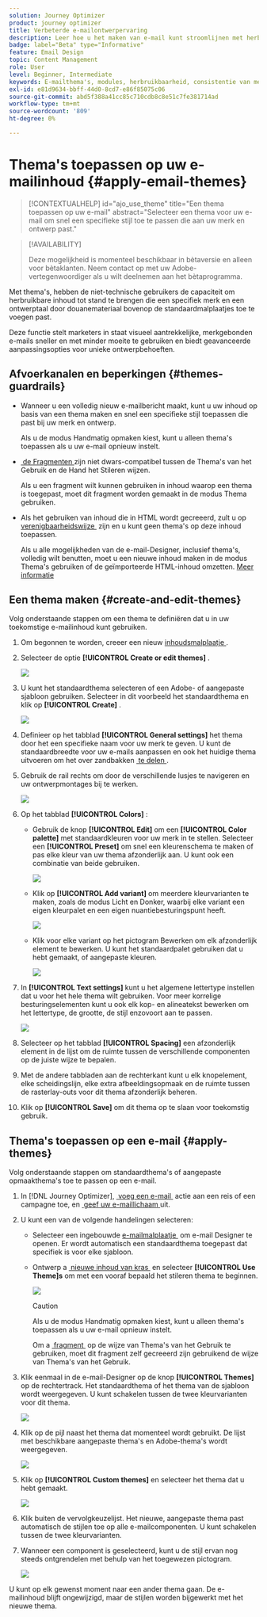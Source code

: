 ```yaml
---
solution: Journey Optimizer
product: journey optimizer
title: Verbeterde e-mailontwerpervaring
description: Leer hoe u het maken van e-mail kunt stroomlijnen met herbruikbare thema's en modules, zodat uw campagnes consistent en efficiënt zijn.
badge: label="Beta" type="Informative"
feature: Email Design
topic: Content Management
role: User
level: Beginner, Intermediate
keywords: E-mailthema's, modules, herbruikbaarheid, consistentie van merk, e-mailontwerp, aangepaste CSS, mobiele optimalisatie
exl-id: e81d9634-bbff-44d0-8cd7-e86f85075c06
source-git-commit: abd5f388a41cc85c710cdb8c8e51c7fe381714ad
workflow-type: tm+mt
source-wordcount: '809'
ht-degree: 0%

---
```


# Thema&#39;s toepassen op uw e-mailinhoud {#apply-email-themes}

>[!CONTEXTUALHELP]
>id="ajo_use_theme"
>title="Een thema toepassen op uw e-mail"
>abstract="Selecteer een thema voor uw e-mail om snel een specifieke stijl toe te passen die aan uw merk en ontwerp past."

<!--This documentation provides a comprehensive guide to using themes to streamline your email creation process. With the ability to define reusable themes and leverage pre-designed modules, marketers can create professional, brand-aligned emails faster and with less effort.-->

>[!AVAILABILITY]
>
>Deze mogelijkheid is momenteel beschikbaar in bètaversie en alleen voor bètaklanten. Neem contact op met uw Adobe-vertegenwoordiger als u wilt deelnemen aan het bètaprogramma.

Met thema&#39;s, hebben de niet-technische gebruikers de capaciteit om herbruikbare inhoud tot stand te brengen die een specifiek merk en een ontwerptaal door douanemateriaal bovenop de standaardmalplaatjes <!-- to achieve brand specific results--> toe te voegen past.

Deze functie stelt marketers in staat visueel aantrekkelijke, merkgebonden e-mails sneller en met minder moeite te gebruiken en biedt geavanceerde aanpassingsopties voor unieke ontwerpbehoeften.

<!--What is the Enhanced Email Authoring Experience?

This feature introduces two key components to simplify and enhance email creation:

* **Theme Management System**: A centralized system for creating, customizing, and applying reusable themes to emails. Themes ensure consistent styling across campaigns and eliminate the need for repetitive manual styling.

* **Modules**: Pre-designed, reusable content blocks that abstract common email elements (e.g., titles, descriptions, images, and links). Modules are built using customizable low-level components, offering flexibility while maintaining design standards.

Key Benefits:

- **Consistency**: Ensure all emails align with your brand's design guidelines.
- **Efficiency**: Save time by reusing themes and modules across campaigns.
- **Customization**: Add custom CSS and mobile-specific styles for advanced designs.
- **Scalability**: Eliminate repetitive styling tasks, enabling faster email creation.-->

## Afvoerkanalen en beperkingen {#themes-guardrails}

* Wanneer u een volledig nieuw e-mailbericht maakt, kunt u uw inhoud op basis van een thema maken en snel een specifieke stijl toepassen die past bij uw merk en ontwerp.

  Als u de modus Handmatig opmaken kiest, kunt u alleen thema&#39;s toepassen als u uw e-mail opnieuw instelt.

* [&#x200B; de Fragmenten &#x200B;](../content-management/fragments.md) zijn niet dwars-compatibel tussen de Thema&#39;s van het Gebruik en de Hand het Stileren wijzen.

  Als u een fragment wilt kunnen gebruiken in inhoud waarop een thema is toegepast, moet dit fragment worden gemaakt in de modus Thema gebruiken.

* Als het gebruiken van inhoud die in HTML wordt gecreeerd, zult u op [&#x200B; verenigbaarheidswijze &#x200B;](existing-content.md) zijn en u kunt geen thema&#39;s op deze inhoud toepassen.

  Als u alle mogelijkheden van de e-mail-Designer, inclusief thema&#39;s, volledig wilt benutten, moet u een nieuwe inhoud maken in de modus Thema&#39;s gebruiken of de geïmporteerde HTML-inhoud omzetten. [Meer informatie](existing-content.md)

<!--If using a content created in Manual Styling mode or HTML, you cannot apply themes to this content. You must create a new content in Use Themes mode.

If you apply a theme to a content using a [fragment](../content-management/fragments.md) created in Manual Styling mode, the rendering may not be optimal.-->

## Een thema maken {#create-and-edit-themes}

Volg onderstaande stappen om een thema te definiëren dat u in uw toekomstige e-mailinhoud kunt gebruiken.

1. Om begonnen te worden, creeer een nieuw [&#x200B; inhoudsmalplaatje &#x200B;](../content-management/create-content-templates.md).

1. Selecteer de optie **[!UICONTROL Create or edit themes]** .

   ![](assets/theme-create.png)

1. U kunt het standaardthema selecteren of een Adobe- of aangepaste sjabloon gebruiken. Selecteer in dit voorbeeld het standaardthema en klik op **[!UICONTROL Create]** .

   ![](assets/theme-select.png)

1. Definieer op het tabblad **[!UICONTROL General settings]** het thema door het een specifieke naam voor uw merk te geven. U kunt de standaardbreedte voor uw e-mails aanpassen en ook het huidige thema uitvoeren om het over zandbakken [&#x200B; te delen &#x200B;](../configuration/copy-objects-to-sandbox.md).

   <!--![](assets/theme-general-settings.png)-->

1. Gebruik de rail rechts om door de verschillende lusjes te navigeren en uw ontwerpmontages bij te werken.

   ![](assets/theme-right-pane.png)

1. Op het tabblad **[!UICONTROL Colors]** :

   * Gebruik de knop **[!UICONTROL Edit]** om een **[!UICONTROL Color palette]** met standaardkleuren voor uw merk in te stellen. Selecteer een **[!UICONTROL Preset]** om snel een kleurenschema te maken of pas elke kleur van uw thema afzonderlijk aan. U kunt ook een combinatie van beide gebruiken.

     ![](assets/theme-colors.gif)

   * Klik op **[!UICONTROL Add variant]** om meerdere kleurvarianten te maken, zoals de modus Licht en Donker, waarbij elke variant een eigen kleurpalet en een eigen nuantiebesturingspunt heeft.

     ![](assets/theme-colors-variant.png)

   * Klik voor elke variant op het pictogram Bewerken om elk afzonderlijk element te bewerken. U kunt het standaardpalet gebruiken dat u hebt gemaakt, of aangepaste kleuren.

     ![](assets/theme-colors-edit-variant.gif)

1. In **[!UICONTROL Text settings]** kunt u het algemene lettertype instellen dat u voor het hele thema wilt gebruiken. Voor meer korrelige besturingselementen kunt u ook elk kop- en alineatekst bewerken om het lettertype, de grootte, de stijl enzovoort aan te passen.

   ![](assets/theme-text.png)

1. Selecteer op het tabblad **[!UICONTROL Spacing]** een afzonderlijk element in de lijst om de ruimte tussen de verschillende componenten op de juiste wijze te bepalen.

   <!--![](assets/theme-spacing.png)-->

1. Met de andere tabbladen aan de rechterkant kunt u elk knopelement, elke scheidingslijn, elke extra afbeeldingsopmaak en de ruimte tussen de rasterlay-outs voor dit thema afzonderlijk beheren.

   <!--![](assets/theme-buttons.png)-->

1. Klik op **[!UICONTROL Save]** om dit thema op te slaan voor toekomstig gebruik.

## Thema&#39;s toepassen op een e-mail {#apply-themes}

Volg onderstaande stappen om standaardthema&#39;s of aangepaste opmaakthema&#39;s toe te passen op een e-mail.

1. In [!DNL Journey Optimizer], [&#x200B; voeg een e-mail &#x200B;](create-email.md) actie aan een reis of een campagne toe, en [&#x200B; geef uw e-maillichaam &#x200B;](get-started-email-design.md#key-steps) uit.

1. U kunt een van de volgende handelingen selecteren:

   * Selecteer een ingebouwde [&#x200B; e-mailmalplaatje &#x200B;](use-email-templates.md) om e-mail Designer te openen. Er wordt automatisch een standaardthema toegepast dat specifiek is voor elke sjabloon.

   * Ontwerp a [&#x200B; nieuwe inhoud van kras &#x200B;](content-from-scratch.md) en selecteer **[!UICONTROL Use Theme]s** om met een vooraf bepaald het stileren thema te beginnen.

     ![](assets/theme-from-scratch.png)

     >[!CAUTION]
     >
     >Als u de modus Handmatig opmaken kiest, kunt u alleen thema&#39;s toepassen als u uw e-mail opnieuw instelt.
     >
     >Om a [&#x200B; fragment &#x200B;](../content-management/fragments.md) op de wijze van Thema&#39;s van het Gebruik te gebruiken, moet dit fragment zelf gecreeerd zijn gebruikend de wijze van Thema&#39;s van het Gebruik.

1. Klik eenmaal in de e-mail-Designer op de knop **[!UICONTROL Themes]** op de rechtertrack. Het standaardthema of het thema van de sjabloon wordt weergegeven. U kunt schakelen tussen de twee kleurvarianten voor dit thema.

   ![](assets/theme-default-hero.png)

1. Klik op de pijl naast het thema dat momenteel wordt gebruikt. De lijst met beschikbare aangepaste thema&#39;s en Adobe-thema&#39;s wordt weergegeven.

   ![](assets/theme-hero-change.png)

1. Klik op **[!UICONTROL Custom themes]** en selecteer het thema dat u hebt gemaakt.

   ![](assets/theme-select-custom.png)

1. Klik buiten de vervolgkeuzelijst. Het nieuwe, aangepaste thema past automatisch de stijlen toe op alle e-mailcomponenten. U kunt schakelen tussen de twee kleurvarianten.

1. Wanneer een component is geselecteerd, kunt u de stijl ervan nog steeds ontgrendelen met behulp van het toegewezen pictogram.

   ![](assets/theme-unlock-style.png)

U kunt op elk gewenst moment naar een ander thema gaan. De e-mailinhoud blijft ongewijzigd, maar de stijlen worden bijgewerkt met het nieuwe thema.

<!--
>[!NOTE]
> - Themes apply styles globally. Ensure your theme is finalized before applying it to multiple emails.
> - Switching themes may override custom styles applied to individual components.

>[!CAUTION]
> - When using fragments, the email's theme will override the fragment's styles. A warning will be displayed in the editor if there is a conflict.

## Example Use Cases {#example-use-cases}

### 1. Creating a New Theme
- A marketer creates a theme with their brand's colors, fonts, and button styles.
- The theme is saved and reused across multiple email campaigns.

### 2. Switching Themes
- A marketer applies a holiday-themed design to an existing email by switching to a pre-designed holiday theme.-->
